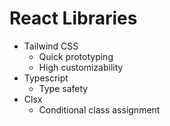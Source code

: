 # React Libraries

- Tailwind CSS
  - Quick prototyping
  - High customizability
- Typescript
  - Type safety
- Clsx
  - Conditional class assignment
